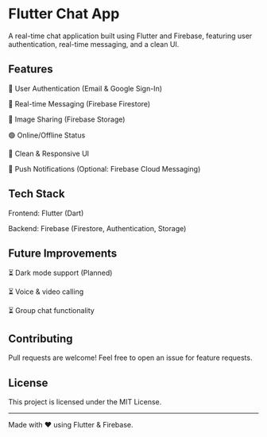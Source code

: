 # Flutter Chat App

A real-time chat application built using Flutter and Firebase, featuring user authentication, real-time messaging, and a clean UI.

## Features

🔐 User Authentication (Email & Google Sign-In)

💬 Real-time Messaging (Firebase Firestore)

📸 Image Sharing (Firebase Storage)

🟢 Online/Offline Status

🎨 Clean & Responsive UI

🔔 Push Notifications (Optional: Firebase Cloud Messaging)

## Tech Stack

Frontend: Flutter (Dart)

Backend: Firebase (Firestore, Authentication, Storage)

## Future Improvements

⏳ Dark mode support (Planned)

⏳ Voice & video calling

⏳ Group chat functionality

## Contributing

Pull requests are welcome! Feel free to open an issue for feature requests.

## License

This project is licensed under the MIT License.
___
Made with ❤️ using Flutter & Firebase.
